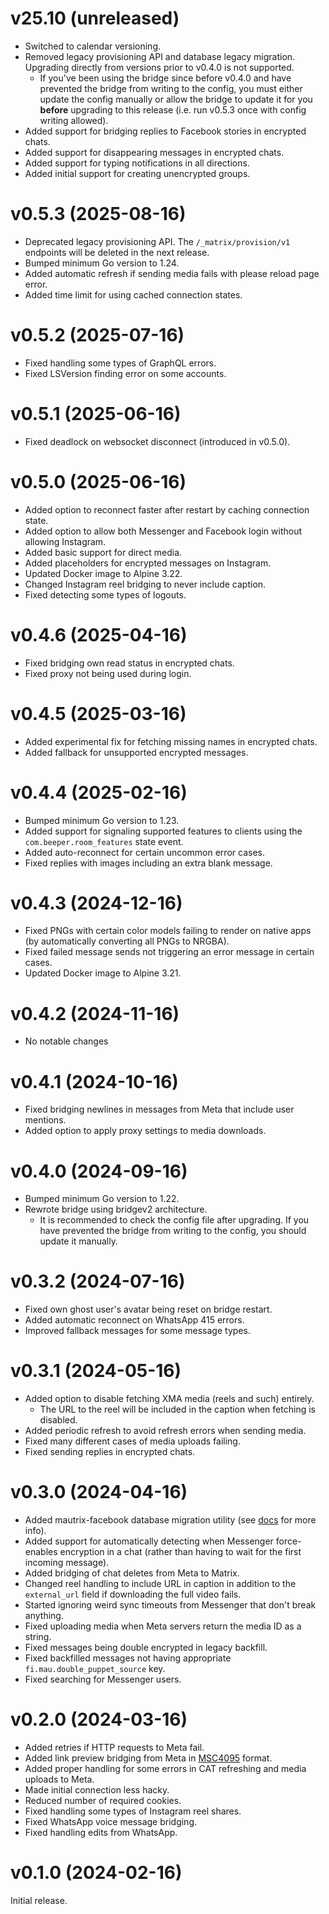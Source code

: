 # v25.10 (unreleased)

* Switched to calendar versioning.
* Removed legacy provisioning API and database legacy migration.
  Upgrading directly from versions prior to v0.4.0 is not supported.
  * If you've been using the bridge since before v0.4.0 and have prevented the
    bridge from writing to the config, you must either update the config
    manually or allow the bridge to update it for you **before** upgrading to
    this release (i.e. run v0.5.3 once with config writing allowed).
* Added support for bridging replies to Facebook stories in encrypted chats.
* Added support for disappearing messages in encrypted chats.
* Added support for typing notifications in all directions.
* Added initial support for creating unencrypted groups.

# v0.5.3 (2025-08-16)

* Deprecated legacy provisioning API. The `/_matrix/provision/v1` endpoints will
  be deleted in the next release.
* Bumped minimum Go version to 1.24.
* Added automatic refresh if sending media fails with please reload page error.
* Added time limit for using cached connection states.

# v0.5.2 (2025-07-16)

* Fixed handling some types of GraphQL errors.
* Fixed LSVersion finding error on some accounts.

# v0.5.1 (2025-06-16)

* Fixed deadlock on websocket disconnect (introduced in v0.5.0).

# v0.5.0 (2025-06-16)

* Added option to reconnect faster after restart by caching connection state.
* Added option to allow both Messenger and Facebook login without allowing
  Instagram.
* Added basic support for direct media.
* Added placeholders for encrypted messages on Instagram.
* Updated Docker image to Alpine 3.22.
* Changed Instagram reel bridging to never include caption.
* Fixed detecting some types of logouts.

# v0.4.6 (2025-04-16)

* Fixed bridging own read status in encrypted chats.
* Fixed proxy not being used during login.

# v0.4.5 (2025-03-16)

* Added experimental fix for fetching missing names in encrypted chats.
* Added fallback for unsupported encrypted messages.

# v0.4.4 (2025-02-16)

* Bumped minimum Go version to 1.23.
* Added support for signaling supported features to clients using the
  `com.beeper.room_features` state event.
* Added auto-reconnect for certain uncommon error cases.
* Fixed replies with images including an extra blank message.

# v0.4.3 (2024-12-16)

* Fixed PNGs with certain color models failing to render on native apps
  (by automatically converting all PNGs to NRGBA).
* Fixed failed message sends not triggering an error message in certain cases.
* Updated Docker image to Alpine 3.21.

# v0.4.2 (2024-11-16)

* No notable changes

# v0.4.1 (2024-10-16)

* Fixed bridging newlines in messages from Meta that include user mentions.
* Added option to apply proxy settings to media downloads.

# v0.4.0 (2024-09-16)

* Bumped minimum Go version to 1.22.
* Rewrote bridge using bridgev2 architecture.
  * It is recommended to check the config file after upgrading. If you have
    prevented the bridge from writing to the config, you should update it
    manually.

# v0.3.2 (2024-07-16)

* Fixed own ghost user's avatar being reset on bridge restart.
* Added automatic reconnect on WhatsApp 415 errors.
* Improved fallback messages for some message types.

# v0.3.1 (2024-05-16)

* Added option to disable fetching XMA media (reels and such) entirely.
  * The URL to the reel will be included in the caption when fetching is
    disabled.
* Added periodic refresh to avoid refresh errors when sending media.
* Fixed many different cases of media uploads failing.
* Fixed sending replies in encrypted chats.

# v0.3.0 (2024-04-16)

* Added mautrix-facebook database migration utility
  (see [docs](https://docs.mau.fi/bridges/go/meta/facebook-migration.html) for more info).
* Added support for automatically detecting when Messenger force-enables
  encryption in a chat (rather than having to wait for the first incoming
  message).
* Added bridging of chat deletes from Meta to Matrix.
* Changed reel handling to include URL in caption in addition to the
  `external_url` field if downloading the full video fails.
* Started ignoring weird sync timeouts from Messenger that don't break anything.
* Fixed uploading media when Meta servers return the media ID as a string.
* Fixed messages being double encrypted in legacy backfill.
* Fixed backfilled messages not having appropriate `fi.mau.double_puppet_source` key.
* Fixed searching for Messenger users.

# v0.2.0 (2024-03-16)

* Added retries if HTTP requests to Meta fail.
* Added link preview bridging from Meta in [MSC4095] format.
* Added proper handling for some errors in CAT refreshing
  and media uploads to Meta.
* Made initial connection less hacky.
* Reduced number of required cookies.
* Fixed handling some types of Instagram reel shares.
* Fixed WhatsApp voice message bridging.
* Fixed handling edits from WhatsApp.

[MSC4095]: https://github.com/matrix-org/matrix-spec-proposals/pull/4095

# v0.1.0 (2024-02-16)

Initial release.

